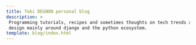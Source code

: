 ```yaml
---
title: Tobi DEGNON personal blog
description: >
 Programming tutorials, recipes and sometimes thoughts on tech trends and system
 design mainly around django and the python ecosystem.
template: blog/index.html
---
```


